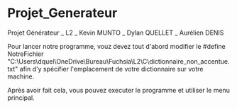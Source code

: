 # Projet_Generateur

Projet Générateur _ L2 _ Kevin MUNTO _ Dylan QUELLET _ Aurélien DENIS

Pour lancer notre programme, vouz devez tout d'abord modifier 
le #define NotreFichier "C:\\Users\\dquel\\OneDrive\\Bureau\\Fuchsia\\L2\\C\\dictionnaire_non_accentue.txt"
afin d'y spécifier l'emplacement de votre dictionnaire sur votre machine.

Après avoir fait cela, vous pouvez executer le programme et utiliser le menu principal.
